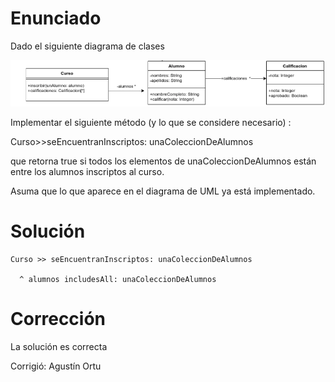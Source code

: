 # Enunciado

Dado el siguiente diagrama de clases


![UML](Pregunta1.png)

Implementar el siguiente método (y lo que se considere necesario) :

Curso>>seEncuentranInscriptos: unaColeccionDeAlumnos

que retorna true si todos los elementos de unaColeccionDeAlumnos están entre los alumnos inscriptos al curso.

Asuma que lo que aparece en el diagrama de UML ya está implementado.

# Solución

```smalltalk
Curso >> seEncuentranInscriptos: unaColeccionDeAlumnos

  ^ alumnos includesAll: unaColeccionDeAlumnos
```

# Corrección

La solución es correcta

Corrigió: Agustín Ortu